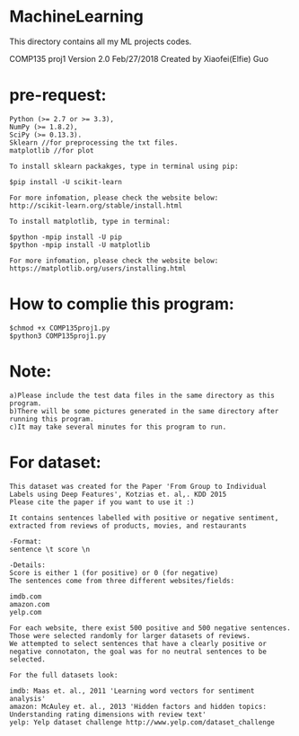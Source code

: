 # MachineLearning
This directory contains all my ML projects codes.

COMP135 proj1 Version 2.0 Feb/27/2018
Created by Xiaofei(Elfie) Guo
# pre-request:
	Python (>= 2.7 or >= 3.3),
	NumPy (>= 1.8.2),
	SciPy (>= 0.13.3).
	Sklearn //for preprocessing the txt files.
	matplotlib //for plot
	
	To install sklearn packakges, type in terminal using pip:
	
	$pip install -U scikit-learn
	
	For more infomation, please check the website below:
	http://scikit-learn.org/stable/install.html
 
	To install matplotlib, type in terminal:
	
	$python -mpip install -U pip
	$python -mpip install -U matplotlib
	
	For more infomation, please check the website below:
	https://matplotlib.org/users/installing.html
# How to complie this program:
	$chmod +x COMP135proj1.py
	$python3 COMP135proj1.py
# Note:
	a)Please include the test data files in the same directory as this program.
	b)There will be some pictures generated in the same directory after running this program.
	c)It may take several minutes for this program to run.
  
  
  
# For dataset:
	This dataset was created for the Paper 'From Group to Individual Labels using Deep Features', Kotzias et. al,. KDD 2015
	Please cite the paper if you want to use it :)

	It contains sentences labelled with positive or negative sentiment, extracted from reviews of products, movies, and restaurants

	-Format:
	sentence \t score \n

	-Details:
	Score is either 1 (for positive) or 0 (for negative)	
	The sentences come from three different websites/fields:

	imdb.com
	amazon.com
	yelp.com

	For each website, there exist 500 positive and 500 negative sentences. Those were selected randomly for larger datasets of reviews. 
	We attempted to select sentences that have a clearly positive or negative connotaton, the goal was for no neutral sentences to be selected.

	For the full datasets look:

	imdb: Maas et. al., 2011 'Learning word vectors for sentiment analysis'
	amazon: McAuley et. al., 2013 'Hidden factors and hidden topics: Understanding rating dimensions with review text'
	yelp: Yelp dataset challenge http://www.yelp.com/dataset_challenge
